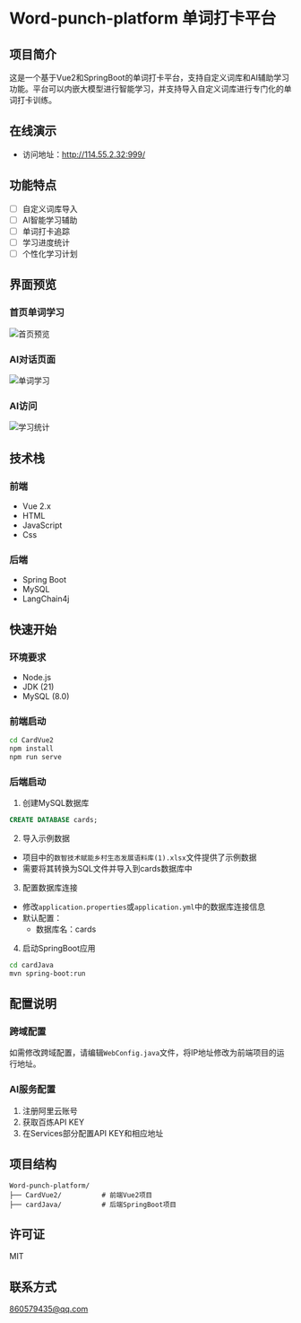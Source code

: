 # Word-punch-platform 单词打卡平台

## 项目简介
这是一个基于Vue2和SpringBoot的单词打卡平台，支持自定义词库和AI辅助学习功能。平台可以内嵌大模型进行智能学习，并支持导入自定义词库进行专门化的单词打卡训练。

## 在线演示
- 访问地址：http://114.55.2.32:999/
## 功能特点
- [ ] 自定义词库导入
- [ ] AI智能学习辅助
- [ ] 单词打卡追踪
- [ ] 学习进度统计
- [ ] 个性化学习计划

## 界面预览
### 首页单词学习
![首页预览](https://math-rag.oss-cn-hangzhou.aliyuncs.com/vue_project%20%E5%92%8C%E5%8F%A6%E5%A4%96%201%20%E4%B8%AA%E9%A1%B5%E9%9D%A2%20-%20%E4%B8%AA%E4%BA%BA%20-%20Microsoft%E2%80%8B%20Edge%202025_5_7%2022_48_30.png)

### AI对话页面
![单词学习](https://math-rag.oss-cn-hangzhou.aliyuncs.com/vue_project%20%E5%92%8C%E5%8F%A6%E5%A4%96%201%20%E4%B8%AA%E9%A1%B5%E9%9D%A2%20-%20%E4%B8%AA%E4%BA%BA%20-%20Microsoft%E2%80%8B%20Edge%202025_5_7%2022_48_40.png)

### AI访问
![学习统计](https://math-rag.oss-cn-hangzhou.aliyuncs.com/vue_project%20%E5%92%8C%E5%8F%A6%E5%A4%96%201%20%E4%B8%AA%E9%A1%B5%E9%9D%A2%20-%20%E4%B8%AA%E4%BA%BA%20-%20Microsoft%E2%80%8B%20Edge%202025_5_7%2022_48_43.png)

## 技术栈
### 前端
- Vue 2.x
- HTML
- JavaScript
- Css

### 后端
- Spring Boot
- MySQL
- LangChain4j

## 快速开始

### 环境要求
- Node.js 
- JDK (21)
- MySQL (8.0)

### 前端启动
```bash
cd CardVue2
npm install
npm run serve
```

### 后端启动
1. 创建MySQL数据库
```sql
CREATE DATABASE cards;
```

2. 导入示例数据
- 项目中的`数智技术赋能乡村生态发展语料库(1).xlsx`文件提供了示例数据
- 需要将其转换为SQL文件并导入到cards数据库中

3. 配置数据库连接
- 修改`application.properties`或`application.yml`中的数据库连接信息
- 默认配置：
  - 数据库名：cards

4. 启动SpringBoot应用
```bash
cd cardJava
mvn spring-boot:run
```

## 配置说明

### 跨域配置
如需修改跨域配置，请编辑`WebConfig.java`文件，将IP地址修改为前端项目的运行地址。

### AI服务配置
1. 注册阿里云账号
2. 获取百炼API KEY
3. 在Services部分配置API KEY和相应地址

## 项目结构
```
Word-punch-platform/
├── CardVue2/          # 前端Vue2项目
├── cardJava/          # 后端SpringBoot项目
```
## 许可证
​​MIT​

## 联系方式
860579435@qq.com